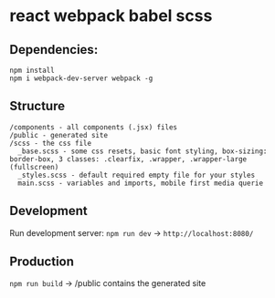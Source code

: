 # react webpack babel scss

## Dependencies:

```
npm install
npm i webpack-dev-server webpack -g
```

## Structure
```
/components - all components (.jsx) files
/public - generated site
/scss - the css file
  _base.scss - some css resets, basic font styling, box-sizing: border-box, 3 classes: .clearfix, .wrapper, .wrapper-large (fullscreen)
  _styles.scss - default required empty file for your styles
  main.scss - variables and imports, mobile first media querie
```

## Development
Run development server: `npm run dev` -> `http://localhost:8080/`

## Production
`npm run build` -> /public contains the generated site